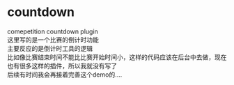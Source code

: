 # countdown
comepetition countdown plugin<br/>
这里写的是一个比赛的倒计时功能<br/>
主要反应的是倒计时工具的逻辑<br/>
比如像比赛结束时间不能比比赛开始时间小，这样的代码应该在后台中去做，现在也有很多这样的插件，所以我就没有写了<br/>
后续有时间我会再接着完善这个demo的....
